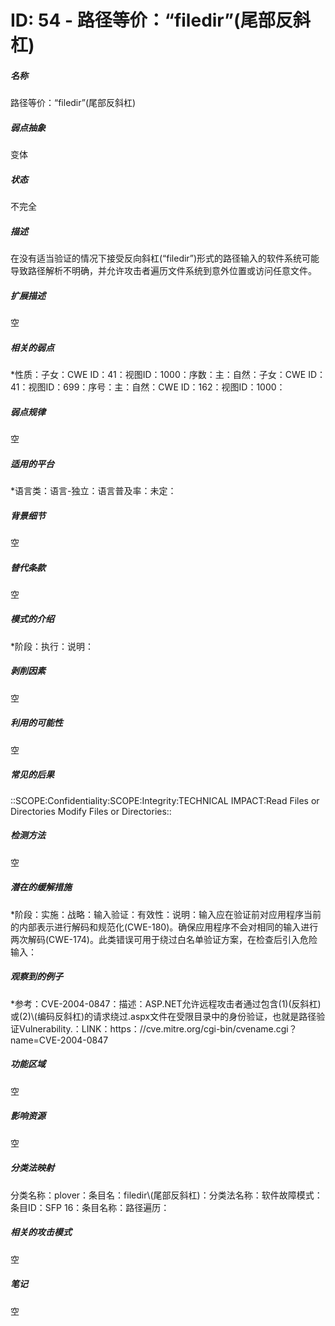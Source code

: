 # ID: 54 - 路径等价：“filedir”(尾部反斜杠)
<h5>名称</h5>路径等价：“filedir”(尾部反斜杠)
<h5>弱点抽象</h5>变体
<h5>状态</h5>不完全
<h5>描述</h5>在没有适当验证的情况下接受反向斜杠(“filedir”)形式的路径输入的软件系统可能导致路径解析不明确，并允许攻击者遍历文件系统到意外位置或访问任意文件。
<h5>扩展描述</h5>空
<h5>相关的弱点</h5>*性质：子女：CWE ID：41：视图ID：1000：序数：主：自然：子女：CWE ID：41：视图ID：699：序号：主：自然：CWE ID：162：视图ID：1000：
<h5>弱点规律</h5>空
<h5>适用的平台</h5>*语言类：语言-独立：语言普及率：未定：
<h5>背景细节</h5>空
<h5>替代条款</h5>空
<h5>模式的介绍</h5>*阶段：执行：说明：
<h5>剥削因素</h5>空
<h5>利用的可能性</h5>空
<h5>常见的后果</h5>::SCOPE:Confidentiality:SCOPE:Integrity:TECHNICAL IMPACT:Read Files or Directories Modify Files or Directories::
<h5>检测方法</h5>空
<h5>潜在的缓解措施</h5>*阶段：实施：战略：输入验证：有效性：说明：输入应在验证前对应用程序当前的内部表示进行解码和规范化(CWE-180)。确保应用程序不会对相同的输入进行两次解码(CWE-174)。此类错误可用于绕过白名单验证方案，在检查后引入危险输入：
<h5>观察到的例子</h5>*参考：CVE-2004-0847：描述：ASP.NET允许远程攻击者通过包含(1)(反斜杠)或(2)\(编码反斜杠)的请求绕过.aspx文件在受限目录中的身份验证，也就是路径验证Vulnerability.：LINK：https：//cve.mitre.org/cgi-bin/cvename.cgi？name=CVE-2004-0847
<h5>功能区域</h5>空
<h5>影响资源</h5>空
<h5>分类法映射</h5>分类名称：plover：条目名：filedir\(尾部反斜杠)：分类法名称：软件故障模式：条目ID：SFP 16：条目名称：路径遍历：
<h5>相关的攻击模式</h5>空
<h5>笔记</h5>空

